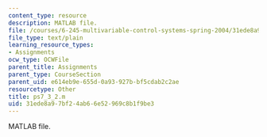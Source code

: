 ```yaml
---
content_type: resource
description: MATLAB file.
file: /courses/6-245-multivariable-control-systems-spring-2004/31ede8a97bf24ab66e52969c8b1f9be3_ps7_3_2.m
file_type: text/plain
learning_resource_types:
- Assignments
ocw_type: OCWFile
parent_title: Assignments
parent_type: CourseSection
parent_uid: e614eb9e-655d-0a93-927b-bf5cdab2c2ae
resourcetype: Other
title: ps7_3_2.m
uid: 31ede8a9-7bf2-4ab6-6e52-969c8b1f9be3
---
```

MATLAB file.

